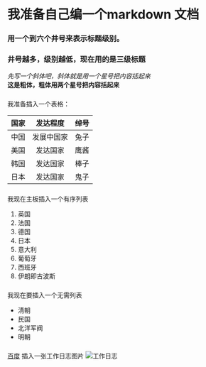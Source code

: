 # 我准备自己编一个markdown 文档   
### 用一个到六个井号来表示标题级别。
### 井号越多，级别越低，现在用的是三级标题 
*先写一个斜体吧，斜体就是用一个星号把内容括起来*  
**这是粗体，粗体用两个星号把内容括起来**  
###
我准备插入一个表格：  

|国家|发达程度|绰号|
|:---:|:---:|:---:|
|中国|发展中国家|兔子|
|美国|发达国家|鹰酱|
|韩国|发达国家|棒子|
|日本|发达国家|鬼子| 
###
我现在主板插入一个有序列表  
1. 英国
2. 法国
3. 德国
4. 日本
5. 意大利
6. 葡萄牙
7. 西班牙  
8. 伊朗即古波斯
###
我现在要插入一个无需列表
* 清朝
* 民国
* 北洋军阀
* 明朝

###
[百度](http://www.baidu.com)
插入一张工作日志图片
![工作日志](https://gitee.com/qindaijun/pic/raw/master/20200616gzrz.png)
